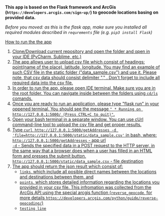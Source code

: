 <b>This app is based on the Flask framework and ArcGis (```https://developers.arcgis.com/sign-up/```) to geocode locations basing on provided data.</b>

<i>Before you moved: as this is the flask app, make sure you installed all required modules described in ```requrements``` file (e.g. ```pip3 install Flask```)</i><br>

<u>How to run the the app<u><br>
1. Clone/Download current repository and open the folder and open in your IDE (PyCharm, Sublime, etc.)<br>
2. The app allows user to upload csv file which consist of headings: point(name of the place), latitude, longitude. You may find an example of such CSV file in the static folder ("data_sample.csv") and use it. Please note, that csv data should consist delimiter "," . Don't forget to include all required data into the csv file.
3. In order to run the app, please open IDE terminal. Make sure you are in the root folder. You can navigate inside between the folders using ```cd/ls``` comands.<br>
4. Once you are ready to run an application, please type "flask run" in your oppened terminal. You should see the message 
  ```" * Running on http://127.0.0.1:5000/ (Press CTRL+C to quit)"```.<br>
5. Open your bash terminal in a separate window. You can use cUrl command-line tool to upload the csv file and get proper results.<br>
6. Type ```curl http://127.0.0.1:5000/getAddresses -d 'file=http://127.0.0.1:5000/static/data_sample.csv'``` in bash, where:<br>
        ```http://127.0.0.1:5000/getAddresses``` - app url<br>
        ```-d``` - Sends the specified data in a POST request to the HTTP server, in the same way that a browser does when a                      user has filled in an HTML form and presses the submit button.<br>
        ```http://127.0.0.1:5000/static/data_sample.csv``` - file destination<br>
 7. The app should return the json result which consist of:<br>
    - ```links```, which include all posible direct names between the locations and destinations between them, and<br>
    - ```points```, which stores detailed information regarding the locations you provided in your csv file. This infromation was collected from the ArcGis API using the special arcgis function (```reverse_geocode```, for more details ```https://developers.arcgis.com/python/guide/reverse-geocoding/```)
    - ```testing line```

